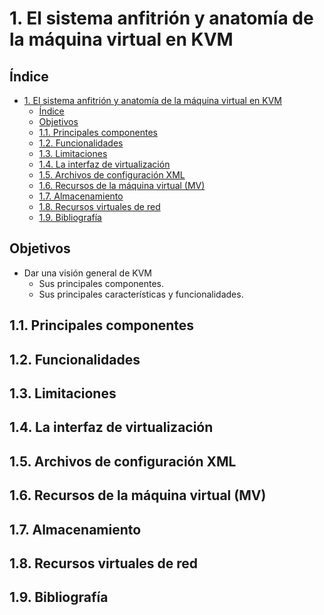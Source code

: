 # 1. El sistema anfitrión y anatomía de la máquina virtual en KVM

## Índice

- [1. El sistema anfitrión y anatomía de la máquina virtual en KVM](#1-el-sistema-anfitrión-y-anatomía-de-la-máquina-virtual-en-kvm)
  - [Índice](#índice)
  - [Objetivos](#objetivos)
  - [1.1. Principales componentes](#11-principales-componentes)
  - [1.2. Funcionalidades](#12-funcionalidades)
  - [1.3. Limitaciones](#13-limitaciones)
  - [1.4. La interfaz de virtualización](#14-la-interfaz-de-virtualización)
  - [1.5. Archivos de configuración XML](#15-archivos-de-configuración-xml)
  - [1.6. Recursos de la máquina virtual (MV)](#16-recursos-de-la-máquina-virtual-mv)
  - [1.7. Almacenamiento](#17-almacenamiento)
  - [1.8. Recursos virtuales de red](#18-recursos-virtuales-de-red)
  - [1.9. Bibliografía](#19-bibliografía)



## Objetivos

- Dar una visión general de KVM
  - Sus principales componentes.
  - Sus principales características y funcionalidades.

## 1.1. Principales componentes
## 1.2. Funcionalidades
## 1.3. Limitaciones
## 1.4. La interfaz de virtualización
## 1.5. Archivos de configuración XML
## 1.6. Recursos de la máquina virtual (MV)
## 1.7. Almacenamiento
## 1.8. Recursos virtuales de red
## 1.9. Bibliografía
